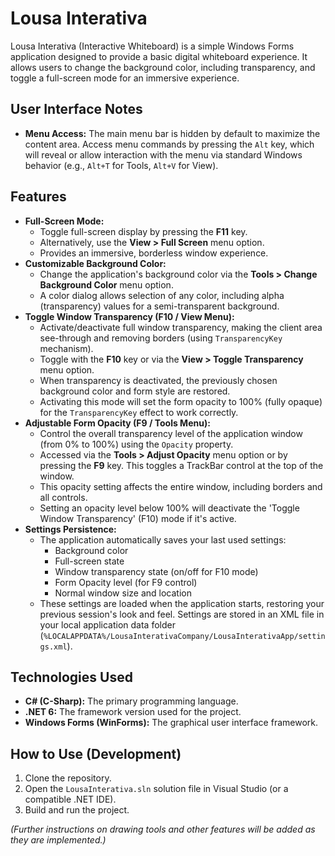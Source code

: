 # Lousa Interativa

Lousa Interativa (Interactive Whiteboard) is a simple Windows Forms application designed to provide a basic digital whiteboard experience. It allows users to change the background color, including transparency, and toggle a full-screen mode for an immersive experience.

## User Interface Notes
-   **Menu Access:** The main menu bar is hidden by default to maximize the content area. Access menu commands by pressing the `Alt` key, which will reveal or allow interaction with the menu via standard Windows behavior (e.g., `Alt+T` for Tools, `Alt+V` for View).

## Features

-   **Full-Screen Mode:**
    -   Toggle full-screen display by pressing the **F11** key.
    -   Alternatively, use the **View > Full Screen** menu option.
    -   Provides an immersive, borderless window experience.
-   **Customizable Background Color:**
    -   Change the application's background color via the **Tools > Change Background Color** menu option.
    -   A color dialog allows selection of any color, including alpha (transparency) values for a semi-transparent background.
-   **Toggle Window Transparency (F10 / View Menu):**
    -   Activate/deactivate full window transparency, making the client area see-through and removing borders (using `TransparencyKey` mechanism).
    -   Toggle with the **F10** key or via the **View > Toggle Transparency** menu option.
    -   When transparency is deactivated, the previously chosen background color and form style are restored.
    -   Activating this mode will set the form opacity to 100% (fully opaque) for the `TransparencyKey` effect to work correctly.
-   **Adjustable Form Opacity (F9 / Tools Menu):**
    -   Control the overall transparency level of the application window (from 0% to 100%) using the `Opacity` property.
    -   Accessed via the **Tools > Adjust Opacity** menu option or by pressing the **F9** key. This toggles a TrackBar control at the top of the window.
    -   This opacity setting affects the entire window, including borders and all controls.
    -   Setting an opacity level below 100% will deactivate the 'Toggle Window Transparency' (F10) mode if it's active.
-   **Settings Persistence:**
    -   The application automatically saves your last used settings:
        -   Background color
        -   Full-screen state
        -   Window transparency state (on/off for F10 mode)
        -   Form Opacity level (for F9 control)
        -   Normal window size and location
    -   These settings are loaded when the application starts, restoring your previous session's look and feel. Settings are stored in an XML file in your local application data folder (`%LOCALAPPDATA%/LousaInterativaCompany/LousaInterativaApp/settings.xml`).

## Technologies Used

-   **C# (C-Sharp):** The primary programming language.
-   **.NET 6:** The framework version used for the project.
-   **Windows Forms (WinForms):** The graphical user interface framework.

## How to Use (Development)

1.  Clone the repository.
2.  Open the `LousaInterativa.sln` solution file in Visual Studio (or a compatible .NET IDE).
3.  Build and run the project.

*(Further instructions on drawing tools and other features will be added as they are implemented.)*
